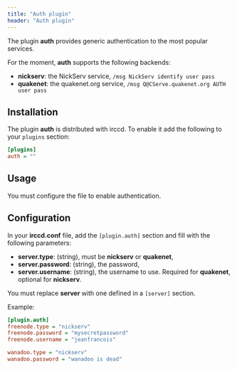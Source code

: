 ```yaml
---
title: "Auth plugin"
header: "Auth plugin"
---
```


The plugin **auth** provides generic authentication to the most popular services.

For the moment, **auth** supports the following backends:

  - **nickserv**: the NickServ service, `/msg NickServ identify user pass`
  - **quakenet**: the quakenet.org service, `/msg Q@CServe.quakenet.org AUTH user pass`

## Installation

The plugin **auth** is distributed with irccd. To enable it add the following to your `plugins` section:

````ini
[plugins]
auth = ""
````

## Usage

You must configure the file to enable authentication.

## Configuration

In your **irccd.conf** file, add the `[plugin.auth]` section and fill with the following parameters:

  - **server.type**: (string), must be **nickserv** or **quakenet**,
  - **server.password**: (string), the password,
  - **server.username**: (string), the username to use. Required for **quakenet**, optional for **nickserv**.

You must replace **server** with one defined in a `[server]` section.

Example:

````ini
[plugin.auth]
freenode.type = "nickserv"
freenode.password = "mysecretpassword"
freenode.username = "jeanfrancois"

wanadoo.type = "nickserv"
wanadoo.password = "wanadoo is dead"
````
